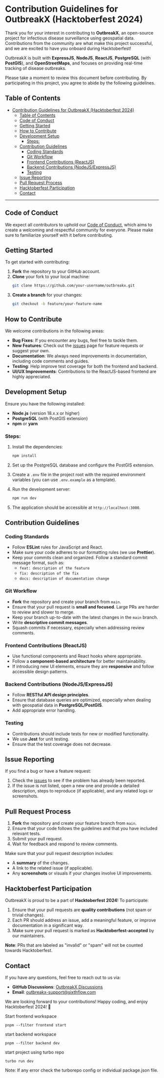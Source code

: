 # Contribution Guidelines for OutbreakX (Hacktoberfest 2024)

Thank you for your interest in contributing to **OutbreakX**, an open-source project for infectious disease surveillance using geospatial data. Contributions from the community are what make this project successful, and we are excited to have you onboard during Hacktoberfest!

OutbreakX is built with **ExpressJS**, **NodeJS**, **ReactJS**, **PostgreSQL** (with **PostGIS**), and **OpenStreetMaps**, and focuses on providing real-time tracking of disease outbreaks.

Please take a moment to review this document before contributing. By participating in this project, you agree to abide by the following guidelines.

## Table of Contents

- [Contribution Guidelines for OutbreakX (Hacktoberfest 2024)](#contribution-guidelines-for-outbreakx-hacktoberfest-2024)
  - [Table of Contents](#table-of-contents)
  - [Code of Conduct](#code-of-conduct)
  - [Getting Started](#getting-started)
  - [How to Contribute](#how-to-contribute)
  - [Development Setup](#development-setup)
    - [Steps:](#steps)
  - [Contribution Guidelines](#contribution-guidelines)
    - [Coding Standards](#coding-standards)
    - [Git Workflow](#git-workflow)
    - [Frontend Contributions (ReactJS)](#frontend-contributions-reactjs)
    - [Backend Contributions (NodeJS/ExpressJS)](#backend-contributions-nodejsexpressjs)
    - [Testing](#testing)
  - [Issue Reporting](#issue-reporting)
  - [Pull Request Process](#pull-request-process)
  - [Hacktoberfest Participation](#hacktoberfest-participation)
  - [Contact](#contact)

---

## Code of Conduct

We expect all contributors to uphold our [Code of Conduct](CODE_OF_CONDUCT.md), which aims to create a welcoming and respectful community for everyone. Please make sure to familiarize yourself with it before contributing.

## Getting Started

To get started with contributing:

1. **Fork** the repository to your GitHub account.
2. **Clone** your fork to your local machine:
   ```bash
   git clone https://github.com/your-username/outbreakx.git
   ```
3. **Create a branch** for your changes:
   ```bash
   git checkout -b feature/your-feature-name
   ```

## How to Contribute

We welcome contributions in the following areas:

- **Bug Fixes**: If you encounter any bugs, feel free to tackle them.
- **New Features**: Check out the [issues](https://github.com/OutbreakX/issues) page for feature requests or suggest your own.
- **Documentation**: We always need improvements in documentation, including code comments and guides.
- **Testing**: Help improve test coverage for both the frontend and backend.
- **UI/UX Improvements**: Contributions to the ReactJS-based frontend are highly appreciated.

## Development Setup

Ensure you have the following installed:

- **Node.js** (version 18.x.x or higher)
- **PostgreSQL** (with PostGIS extension)
- **npm** or **yarn**

### Steps:

1. Install the dependencies:
   ```bash
   npm install
   ```

2. Set up the PostgreSQL database and configure the PostGIS extension.

3. Create a `.env` file in the project root with the required environment variables (you can use `.env.example` as a template).

4. Run the development server:
   ```bash
   npm run dev
   ```

5. The application should be accessible at `http://localhost:3000`.

## Contribution Guidelines

### Coding Standards

- Follow **ESLint** rules for JavaScript and React.
- Make sure your code adheres to our formatting rules (we use **Prettier**).
- Keep your commits clean and organized. Follow a standard commit message format, such as:
  - `feat: description of the feature`
  - `fix: description of the fix`
  - `docs: description of documentation change`
  
### Git Workflow

- **Fork** the repository and create your branch from `main`.
- Ensure that your pull request is **small and focused**. Large PRs are harder to review and slower to merge.
- Keep your branch up-to-date with the latest changes in the `main` branch.
- Write **descriptive commit messages**.
- Squash commits if necessary, especially when addressing review comments.

### Frontend Contributions (ReactJS)

- Use functional components and React hooks where appropriate.
- Follow a **component-based architecture** for better maintainability.
- If introducing new UI elements, ensure they are **responsive** and follow accessible design patterns.

### Backend Contributions (NodeJS/ExpressJS)

- Follow **RESTful API design principles**.
- Ensure that database queries are optimized, especially when dealing with geospatial data in **PostgreSQL/PostGIS**.
- Add appropriate error handling.

### Testing

- Contributions should include tests for new or modified functionality.
- We use **Jest** for unit testing.
- Ensure that the test coverage does not decrease.

## Issue Reporting

If you find a bug or have a feature request:

1. Check the [issues](https://github.com/OutbreakX/issues) to see if the problem has already been reported.
2. If the issue is not listed, open a new one and provide a detailed description, steps to reproduce (if applicable), and any related logs or screenshots.

## Pull Request Process

1. **Fork** the repository and create your feature branch from `main`.
2. Ensure that your code follows the guidelines and that you have included relevant tests.
3. Submit your pull request.
4. Wait for feedback and respond to review comments.

Make sure that your pull request description includes:

- A **summary** of the changes.
- A link to the related issue (if applicable).
- Any **screenshots** or visuals if your changes involve UI improvements.

## Hacktoberfest Participation

OutbreakX is proud to be a part of **Hacktoberfest 2024**! To participate:

1. Ensure that your pull requests are **quality contributions** (not spam or trivial changes).
2. Each PR should address an issue, add a meaningful feature, or improve documentation in a significant way.
3. Make sure your pull request is marked as **Hacktoberfest-accepted** by our maintainers.

**Note**: PRs that are labeled as "invalid" or "spam" will not be counted towards Hacktoberfest.

## Contact

If you have any questions, feel free to reach out to us via:

- **GitHub Discussions**: [OutbreakX Discussions](https://github.com/OutbreakX/discussions)
- **Email**: outbreakx-support@sixthflow.com

We are looking forward to your contributions! Happy coding, and enjoy Hacktoberfest 2024! 🎉

Start frontend workspace

`pnpm --filter frontend start`

start backend workspace

`pnpm --filter backend dev`

start project using turbo repo

`turbo run dev`

Note: If any error check the turborepo config or individual package.json file.

